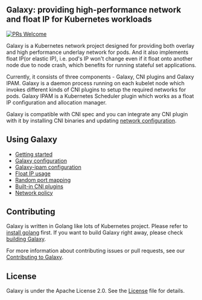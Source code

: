 ## Galaxy: providing high-performance network and float IP for Kubernetes workloads

[![PRs Welcome](https://img.shields.io/badge/PRs-welcome-brightgreen.svg)](https://tkestack.io/galaxy/merge_requests)

Galaxy is a Kubernetes network project designed for providing both overlay and high performance underlay network for pods.
And it also implements float IP(or elastic IP), i.e. pod's IP won't change even if it float onto another node due to node crash, which benefits for running stateful set applications.

Currently, it consists of three components - Galaxy, CNI plugins and Galaxy IPAM.
Galaxy is a daemon process running on each kubelet node which invokes different kinds of CNI plugins to setup the required networks for pods.
Galaxy IPAM is a Kubernetes Scheduler plugin which works as a float IP configuration and allocation manager.

Galaxy is compatible with CNI spec and you can integrate any CNI plugin with it by installing CNI binaries and updating [network configuration](doc/galaxy-config.md).

## Using Galaxy

- [Getting started](doc/getting-started.md)
- [Galaxy configuration](doc/galaxy-config.md)
- [Galaxy-ipam configuration](doc/galaxy-ipam-config.md)
- [Float IP usage](doc/float-ip.md)
- [Random port mapping](doc/portmapping.md)
- [Built-in CNI plugins](doc/supported-cnis.md)
- [Network policy](doc/network-policy.md)

## Contributing

Galaxy is written in Golang like lots of Kubernetes project. Please refer to [install golang](https://golang.org/doc/install) first. If you want to build Galaxy right away, please check [building Galaxy](doc/building.md).

For more information about contributing issues or pull requests, see our [Contributing to Galaxy](doc/contributing.md).

## License

Galaxy is under the Apache License 2.0. See the [License](LICENSE) file for details.
